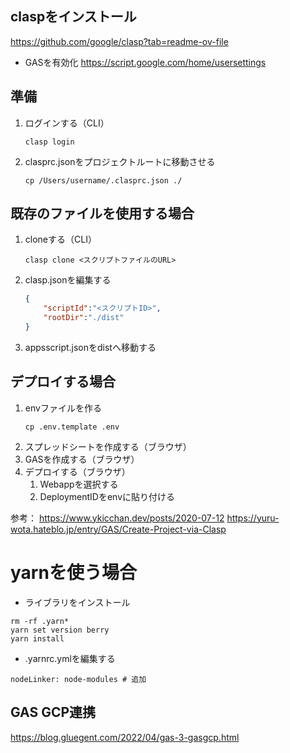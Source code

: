 ## claspをインストール
https://github.com/google/clasp?tab=readme-ov-file

-  GASを有効化
https://script.google.com/home/usersettings

## 準備
1. ログインする（CLI）
    ```shell
    clasp login
    ```
2. clasprc.jsonをプロジェクトルートに移動させる
   ```
   cp /Users/username/.clasprc.json ./
   ```

## 既存のファイルを使用する場合
1. cloneする（CLI）
    ```shell
    clasp clone <スクリプトファイルのURL>
    ```
2. clasp.jsonを編集する
    ```json
    {
        "scriptId":"<スクリプトID>",
        "rootDir":"./dist"
    }
    ```
3.  appsscript.jsonをdistへ移動する

## デプロイする場合
1. envファイルを作る
    ```shell
    cp .env.template .env
    ```
2. スプレッドシートを作成する（ブラウザ）
3. GASを作成する（ブラウザ）
4. デプロイする（ブラウザ）
   1. Webappを選択する
   2. DeploymentIDをenvに貼り付ける

参考：
https://www.ykicchan.dev/posts/2020-07-12
https://yuru-wota.hateblo.jp/entry/GAS/Create-Project-via-Clasp

# yarnを使う場合

- ライブラリをインストール

```shell
rm -rf .yarn*
yarn set version berry
yarn install
```

- .yarnrc.ymlを編集する

```shell
nodeLinker: node-modules # 追加
```

## GAS GCP連携
https://blog.gluegent.com/2022/04/gas-3-gasgcp.html
